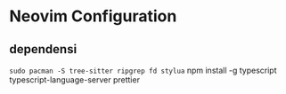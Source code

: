 # Neovim Configuration

## dependensi
`sudo pacman -S tree-sitter ripgrep fd stylua`
npm install -g typescript typescript-language-server prettier
